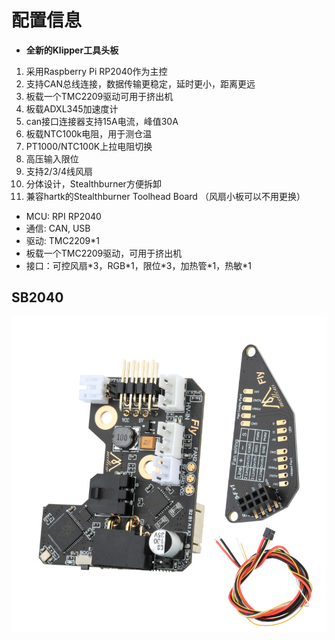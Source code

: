 # 配置信息

* **全新的Klipper工具头板**

1. 采用Raspberry Pi RP2040作为主控
2. 支持CAN总线连接，数据传输更稳定，延时更小，距离更远
3. 板载一个TMC2209驱动可用于挤出机
4. 板载ADXL345加速度计
5. can接口连接器支持15A电流，峰值30A
6. 板载NTC100k电阻，用于测仓温
7. PT1000/NTC100K上拉电阻切换
8. 高压输入限位
9. 支持2/3/4线风扇
10. 分体设计，Stealthburner方便拆卸
11. 兼容hartk的Stealthburner Toolhead Board （风扇小板可以不用更换）

* MCU: RPI RP2040
* 通信: CAN, USB
* 驱动: TMC2209*1
* 板载一个TMC2209驱动，可用于挤出机
* 接口：可控风扇\*3，RGB\*1，限位\*3，加热管\*1，热敏\*1

## SB2040

![CAN](../../images/boards/fly_sb2040/sb2040.png ":no-zooom")


